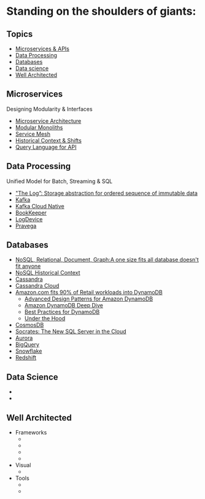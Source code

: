 # Standing on the shoulders of giants:

## Topics
- [Microservices & APIs](#microservices)
- [Data Processing](#dataprocessing)
- [Databases](#databases)
- [Data science](#datascience)
- [Well Architected](#wellarchitected)

## Microservices
Designing Modularity & Interfaces

* [Microservice Architecture](https://microservices.io/)
* [Modular Monoliths](https://www.youtube.com/watch?v=5OjqD-ow8GE)
* [Service Mesh](https://www.datawire.io/envoyproxy/service-mesh/)
* [Historical Context & Shifts](https://slidr.io/kameshsampath/sail-smoothly-in-the-cloud-an-introduction-to-istio#1)
* [Query Language for API](https://graphql.org/)

## Data Processing
Unified Model for Batch, Streaming & SQL 

* ["The Log”: Storage abstraction for ordered sequence of immutable data](https://engineering.linkedin.com/distributed-systems/log-what-every-software-engineer-should-know-about-real-time-datas-unifying)
* [Kafka](https://www.microsoft.com/en-us/research/wp-content/uploads/2017/09/Kafka.pdf)
* [Kafka Cloud Native](https://www.confluent.io/blog/introducing-cloud-native-experience-for-apache-kafka-in-confluent-cloud)
* [BookKeeper](http://bookkeeper.apache.org/distributedlog/)
* [LogDevice](https://code.fb.com/core-data/logdevice-a-distributed-data-store-for-logs/)
* [Pravega](http://www.pravega.io/)

## Databases
* [NoSQL, Relational, Document, Graph:A one size fits all database doesn't fit anyone](https://www.allthingsdistributed.com/2018/06/purpose-built-databases-in-aws.html)
* [NoSQL Historical Context](https://www.youtube.com/watch?v=qI_g07C_Q5I)
* [Cassandra](https://www.cs.cornell.edu/projects/ladis2009/papers/lakshman-ladis2009.pdf)
* [Cassandra Cloud](https://constellation.datastax.com/)
* [Amazon.com fits 90% of Retail workloads into DynamoDB](https://www.allthingsdistributed.com/2017/10/a-decade-of-dynamo.html)
  * [Advanced Design Patterns for Amazon DynamoDB](https://www.youtube.com/watch?v=jzeKPKpucS0)
  * [Amazon DynamoDB Deep Dive](https://www.youtube.com/watch?v=jzeKPKpucS0)
  * [Best Practices for DynamoDB](https://www.youtube.com/watch?v=HaEPXoXVf2k)
  * [Under the Hood](https://www.youtube.com/watch?v=yvBR71D0nAQ)
* [CosmosDB](https://azure.microsoft.com/en-us/blog/a-technical-overview-of-azure-cosmos-db/)
* [Socrates: The New SQL Server in the Cloud](https://www.microsoft.com/en-us/research/uploads/prod/2019/05/socrates.pdf)
* [Aurora](https://www.allthingsdistributed.com/2019/03/Amazon-Aurora-design-cloud-native-relational-database.html)
* [BigQuery](https://cloud.google.com/blog/products/gcp/inside-capacitor-bigquerys-next-generation-columnar-storage-format)
* [Snowflake](http://pages.cs.wisc.edu/~remzi/Classes/739/Spring2004/Papers/p215-dageville-snowflake.pdf)
* [Redshift](https://www.allthingsdistributed.com/2018/11/amazon-redshift-performance-optimization.html)

## Data Science
* []()
* []()

## Well Architected
* Frameworks
  * [](https://12factor.net/)
  * [](http://www.bredemeyer.com/)
  * [](https://docs.microsoft.com/en-us/azure/architecture/)
  * [](https://wa.aws.amazon.com/index.html)
* Visual
  * [](https://www.awsgeek.com/)
* Tools
  * [](https://c4model.com/)
  * [](https://aws.amazon.com/well-architected-tool/)

